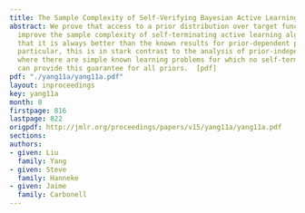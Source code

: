 ```yaml
---
title: The Sample Complexity of Self-Verifying Bayesian Active Learning
abstract: We prove that access to a prior distribution over target functions can dramatically
  improve the sample complexity of self-terminating active learning algorithms, so
  that it is always better than the known results for prior-dependent passive learning.  In
  particular, this is in stark contrast to the analysis of prior-independent algorithms,
  where there are simple known learning problems for which no self-terminating algorithm
  can provide this guarantee for all priors.  [pdf]
pdf: "./yang11a/yang11a.pdf"
layout: inproceedings
key: yang11a
month: 0
firstpage: 816
lastpage: 822
origpdf: http://jmlr.org/proceedings/papers/v15/yang11a/yang11a.pdf
sections: 
authors:
- given: Liu
  family: Yang
- given: Steve
  family: Hanneke
- given: Jaime
  family: Carbonell
---
```

